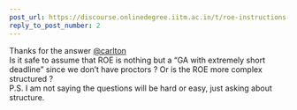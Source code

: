 ```yaml
---
post_url: https://discourse.onlinedegree.iitm.ac.in/t/roe-instructions-request/168142/3
reply_to_post_number: 2
---
```

Thanks for the answer [@carlton](/u/carlton)  
Is it safe to assume that ROE is nothing but a “GA with extremely short deadline” since we don’t have proctors ? Or is the ROE more complex structured ?  
P.S. I am not saying the questions will be hard or easy, just asking about structure.